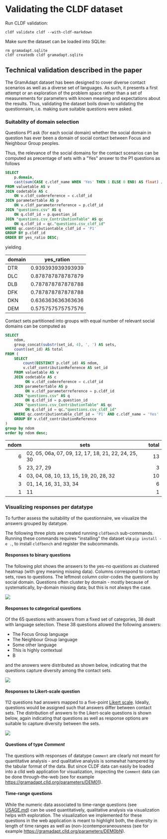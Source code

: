 # Validating the CLDF dataset

Run CLDF validation:
```shell
cldf validate cldf --with-cldf-markdown
```

Make sure the dataset can be loaded into SQLite:
```shell
rm gramadapt.sqlite
cldf createdb cldf gramadapt.sqlite
```

## Technical validation described in the paper

The GramAdapt dataset has been designed to cover diverse contact scenarios as well as a diverse set
of languages. As such, it presents a first attempt or an exploration of the problem space rather than
a set of measurements for parameters with known meaning and expectations about the results.
Thus, validating the dataset boils down to validating the questionnaire, i.e. making sure suitable
questions were asked.


### Suitablity of domain selection

Questions P1 ask (for each social domain) whether the social domain in question has ever been a domain 
of social contact between Focus and Neighbour Group peoples.

Thus, the relevance of the social domains for the contact scenarios can be computed as precentage of
sets with a "Yes" answer to the P1 questions as follows
```sql
SELECT
    p.domain, 
    cast(sum(CASE c.cldf_name WHEN 'Yes' THEN 1 ELSE 0 END) AS float) / count(v.cldf_id) AS yes_ratio
FROM valuetable AS v 
JOIN codetable AS c
    ON v.cldf_codereference = c.cldf_id
JOIN parametertable AS p 
    ON v.cldf_parameterreference = p.cldf_id
JOIN "questions.csv" AS q 
    ON q.cldf_id = p.question_id
JOIN "questions.csv_ContributionTable" AS qc
    ON q.cldf_id = qc."questions.csv_cldf_id"
WHERE qc.contributiontable_cldf_id = 'P1'
GROUP BY p.cldf_id 
ORDER BY yes_ratio DESC;
```
yielding

domain | yes_ration
--- | ---
DTR|0.939393939393939
DLC|0.878787878787879
DLB|0.787878787878788
DFK|0.787878787878788
DKN|0.636363636363636
DEM|0.575757575757576


Contact sets partitioned into groups with equal number of relevant social domains can be computed as
```sql
SELECT 
    ndom, 
    group_concat(substr(set_id, 4), ', ') AS sets, 
    count(set_id) AS total 
FROM (
    SELECT 
        count(DISTINCT p.cldf_id) AS ndom, 
        v.cldf_contributionReference AS set_id 
    FROM valuetable AS v 
    JOIN codetable AS c 
         ON v.cldf_codereference = c.cldf_id 
    JOIN parametertable AS p 
         ON v.cldf_parameterreference = p.cldf_id 
    JOIN "questions.csv" AS q 
         ON q.cldf_id = p.question_id
    JOIN "questions.csv_ContributionTable" AS qc
         ON q.cldf_id = qc."questions.csv_cldf_id"
    WHERE qc.contributiontable_cldf_id = 'P1' AND c.cldf_name = 'Yes' 
    GROUP BY v.cldf_contributionReference
)
group by ndom 
order by ndom desc;
```

ndom | sets | total
---:| --- | ---:
6|02, 05, 06a, 07, 09, 12, 17, 18, 21, 22, 24, 25, 30|13
5|23, 27, 29|3
4|03, 04, 08, 10, 13, 15, 19, 20, 28, 32|10
3|01, 14, 16, 31, 33, 34|6
1|11|1


### Visualizing responses per datatype

To further assess the suitability of the questionnaire, we visualize the answers grouped by datatype.

The following three plots are created running `cldfbench` sub-commands.
Running these commands requires "installing" the dataset via `pip install -e .`, to install `cldfbench`
and register the subcommands.


#### Responses to binary questions

The following plot shows the answers to the yes-no questions as clustered heatmap (with grey meaning
missing data). Columns correspond to contact sets, rows to questions.
The leftmost column color-codes the questions by social domain. Questions often cluster
by domain - mostly because of systematically, by-domain missing data; but this is not always the case.

![](etc/binaryvalidity.png)


#### Responses to categorical questions

Of the 65 questions with answers from a fixed set of categories, 38 dealt with language selection. These
38 questions allowed the following answers:
- The Focus Group language
- The Neighbour Group language
- Some other language
- This is highly contextual
- B

and the answers were distributed as shown below, indicating that the questions capture diversity
among the contact sets.

![](etc/categoricalvalidity.png)


#### Responses to Likert-scale question

112 questions had answers mapped to a five-point [Likert scale](https://en.wikipedia.org/wiki/Likert_scale).
Ideally, questions would be assigned such that answers differ between contact sets. The distribution
of answers to the Likert-scale questions is shown below, again indicating that questions as well as 
response options are suitable to capture diversity between the sets.

![](etc/likertvalidity.png)


#### Questions of type *Comment*

The questions with responses of datatype `Comment` are clearly not meant for quantitative analysis - and
qualitative analysis is somewhat hampered by the tabular format of the data. But since CLDF data can
easily be loaded into a clld web application for visualization, inspecting the `Comment` data can be
done through-the-web (see for example https://gramadapt.clld.org/parameters/DEM01).


#### Time-range questions

While the numeric data associated to time-range questions (see [USAGE.md](USAGE.md)) can be used
quantitatively, qualitative analysis via visualization helps with exploration. The visualization we
implemented for these questions in the web application is meant to highlight both, the diversity in
length of time ranges as well as (non-)contemporaneousness (see for example https://gramadapt.clld.org/parameters/DEM0bN).
